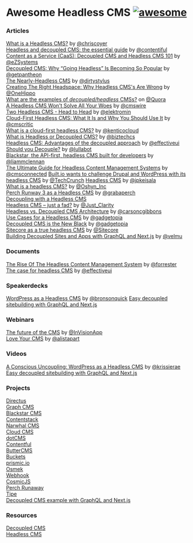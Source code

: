 # Awesome Headless CMS [![awesome](https://cdn.rawgit.com/sindresorhus/awesome/master/media/badge.svg)](https://github.com/sindresorhus/awesome)

### Articles

[What is a Headless CMS?](https://css-tricks.com/what-is-a-headless-cms/) by [@chriscoyer](https://github.com/chriscoyier)  
[Headless and decoupled CMS: the essential guide](https://www.contentful.com/r/knowledgebase/headless-and-decoupled-cms/) by [@contentiful](https://github.com/contentful)  
[Content as a Service (CaaS): Decoupled CMS and Headless CMS 101](https://ez.no/Blog/Content-as-a-Service-CaaS-Decoupled-CMS-and-Headless-CMS-101) by [@eZSystems](https://twitter.com/ezsystems)  
[Decoupled CMS: Why “Going Headless” Is Becoming So Popular](https://pantheon.io/decoupled-cms) by [@getpantheon](https://twitter.com/getpantheon)  
[The Nearly-Headless CMS](https://alistapart.com/column/nearly-headless-cms) by [@dirtystylus](https://twitter.com/dirtystylus)  
[Creating The Right Headspace: Why Headless CMS's Are Wrong](https://www.onehippo.com/en/resources/blogs/2016/2/why-headless-cms-is-wrong.html) by [@OneHippo](https://twitter.com/onehippo)  
[What are the examples of *decoupled/headless* CMSs?](https://www.quora.com/What-are-the-examples-of-*decoupled-headless*-CMSs) on [@Quora](https://twitter.com/Quora)  
[A Headless CMS Won't Solve All Your Woes](http://www.cmswire.com/web-cms/a-headless-cms-wont-solve-all-your-woes/) by [@cmswire](https://twitter.com/CMSWire)  
[Two Headless CMS - Head to Head](https://medium.com/apegroup-texts/two-headless-cms-head-to-head-94ea26b0b80f#.cocaed99l) by [@elektromin](https://twitter.com/elektromin)  
[Cloud-First Headless CMS: What It Is and Why You Should Use It](https://www.cmscritic.com/cloud-first-headless-cms-what-it-is-and-why-you-should-use-it/) by [@cmscritic](https://twitter.com/cmscritic)  
[What is a cloud-first headless CMS?](https://kenticocloud.com/blog/what-is-headless-cms) by [@kenticocloud](https://twitter.com/kenticocloud)  
[What is Headless or Decoupled CMS?](https://www.biztechcs.com/blog/what-headless-decoupled-cms/) by [@biztechcs](https://twitter.com/biztechcs)  
[Headless CMS: Advantages of the decoupled approach](http://www.effectiveui.com/blog/2016/11/14/headless-cms-advantages-decoupled-approach/) by [@effectiveui](https://twitter.com/effectiveui/)  
[Should you Decouple?](https://www.lullabot.com/articles/should-you-decouple) by [@lullabot](https://twitter.com/lullabot)  
[Blackstar, the API-first, headless CMS built for developers](http://withouttheloop.com/articles/2016-04-27-headless-cms/) by [@liammclennan](https://twitter.com/liammclennan)  
[The Ultimate Guide for Headless Content Management Systems](http://www.cms-connected.com/News-Archive/December-2016/The-Ultimate-Guide-for-Headless-Content-Management) by [@cmsconnected](https://twitter.com/cmsconnected)
[Built.io wants to challenge Drupal and WordPress with its headless CMS](https://techcrunch.com/2016/03/10/built-io-wants-to-challenge-drupal-and-wordpress-with-its-headless-cms/) by [@TechCrunch](https://twitter.com/techcrunch)
[Headless CMS](https://www.jpkeisala.com/headless-cms/) by [@jpkeisala](https://twitter.com/jpkeisala)  
[What is a headless CMS?](http://www.oshyn.com/Blogs/2016/december/Headless-CMS) by [@Oshyn_Inc](https://twitter.com/Oshyn_Inc)  
[Perch Runway 3 as a Headless CMS](https://grabaperch.com/blog/archive/perch-runway-3-as-a-headless-cms) by [@grabaperch](https://twitter.com/grabaperch)  
[Decoupling with a Headless CMS](http://symfony-cms.net/decoupling-headless-cms)  
[Headless CMS – just a fad?](http://www.digitalclaritygroup.com/headless-cms/) by [@Just_Clarity](https://twitter.com/Just_Clarity)  
[Headless vs. Decoupled CMS Architecture](https://hackernoon.com/headless-vs-decoupled-cms-architecture-e240838fbc99) by [@carsoncgibbons](https://twitter.com/carsoncgibbons)  
[Use Cases for a Headless CMS](http://gadgetopia.com/post/9743) by [@gadgetopia](https://twitter.com/gadgetopia/)  
[Decoupled CMS is the New Black](http://gadgetopia.com/post/7330) by [@gadgetopia](https://twitter.com/gadgetopia/)  
[Sitecore as a true headless CMS](https://www.sitecore.net/da-dk/company/blog/356/sitecore-as-a-true-headless-cms-4418) by [@Sitecore](https://twitter.com/Sitecore)   
[Building Decoupled Sites and Apps with GraphQL and Next.js](https://malloc.fi/building-decoupled-sites-and-apps-with-graphql-and-next-js) by [@velmu](https://twitter.com/velmu)

### Documents

[The Rise Of The Headless Content Management
System](documents/the-rise-of-the-headless-cms.pdf) by [@forrester](https://twitter.com/forrester)  
[The case for headless CMS](documents/EffectiveUI_HeadlessCMS.pdf) by [@effectiveui](https://twitter.com/effectiveui/)  

### Speakerdecks

[WordPress as a Headless CMS](https://www.slideshare.net/WordCampSydney/wordpress-as-a-headless-cms) by [@bronsonquick](https://twitter.com/bronsonquick) 
[Easy decoupled sitebuilding with GraphQL and Next.js](https://janit.iki.fi/cms-graphql-nextjs/#/)

### Webinars

[The future of the CMS](http://blog.invisionapp.com/the-future-of-the-cms/) by [@InVisionApp](https://twitter.com/InVisionApp)  
[Love Your CMS](https://alistapart.com/event/content-management) by [@alistapart](https://twitter.com/alistapart)

### Videos

[A Conscious Uncoupling: WordPress as a Headless CMS](https://www.youtube.com/watch?v=RDx6G287WKo) by [@krissierae](https://twitter.com/krissierae) 
[Easy decoupled sitebuilding with GraphQL and Next.js](https://www.youtube.com/watch?v=XcWsa3s8GnE)

### Projects

[Directus](https://getdirectus.com/)  
[Graph CMS](https://graphcms.com/)  
[Blackstar CMS](https://blackstarcms.net/)  
[Contentstack](https://www.built.io/products/contentstack/overview)  
[Narwhal CMS](http://www.narwhalcms.com/)  
[Cloud CMS](https://www.cloudcms.com/)  
[dotCMS](http://dotcms.com/)  
[Contentful](https://www.contentful.com/)  
[ButterCMS](https://buttercms.com/)  
[Buckets](http://buckets.io/)  
[prismic.io](https://prismic.io/)  
[Osmek](http://osmek.com/)  
[Webhook](http://www.webhook.com/)  
[CosmicJS](https://cosmicjs.com/)  
[Perch Runaway](https://perchrunway.com/)   
[Tipe](https://tipe.io/)  
[Decoupled CMS example with GraphQL and Next.js](https://github.com/janit/decoupled-cms-nextjs-graphql)

### Resources

[Decoupled CMS](http://decoupledcms.org/)  
[Headless CMS](https://headlesscms.org/)  










